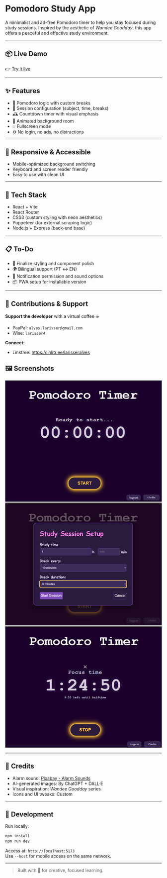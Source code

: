 # Pomodoro Study App

A minimalist and ad-free Pomodoro timer to help you stay focused during study sessions. Inspired by the aesthetic of *Wandee Goodday*, this app offers a peaceful and effective study environment.

---

## 📦 Live Demo

👉 [Try it live](https://companion-study-room-react.vercel.app/)

---

## ✨ Features

- 🧠 Pomodoro logic with custom breaks
- 🎯 Session configuration (subject, time, breaks)
- 🕰️ Countdown timer with visual emphasis
- 🌈 Animated background room
- 💡 Fullscreen mode
- ⚙️ No login, no ads, no distractions

---

## 📱 Responsive & Accessible

- Mobile-optimized background switching
- Keyboard and screen reader friendly
- Easy to use with clean UI

---

## 🚀 Tech Stack

- React + Vite
- React Router
- CSS3 (custom styling with neon aesthetics)
- Puppeteer (for external scraping logic)
- Node.js + Express (back-end base)

---

## 📋 To-Do

- 🎨 Finalize styling and component polish
- 🌍 Bilingual support (PT ↔ EN)
- 🔔 Notification permission and sound options
- 📦 PWA setup for installable version

---

## 🤝 Contributions & Support

**Support the developer** with a virtual coffee ☕  
- PayPal: `alves.larisser@gmail.com`  
- Wise: `larisser4`

**Connect**:  
- Linktree: https://linktr.ee/larisseralves

## 🖼️ Screenshots
<img src="https://github.com/larissealves/companion-study-room-react/blob/master/public/Screenshots/img-01.png" />
<img src="https://github.com/larissealves/companion-study-room-react/blob/master/public/Screenshots/img-02.png" />
<img src="https://github.com/larissealves/companion-study-room-react/blob/master/public/Screenshots/img-03.png" />

---

## 📸 Credits

- Alarm sound: [Pixabay - Alarm Sounds](https://pixabay.com/pt/music/search/alarm/?pagi=3)
- AI-generated images: By ChatGPT + DALL·E
- Visual inspiration: *Wandee Goodday* series
- Icons and UI tweaks: Custom

---

## 🧪 Development

Run locally:

```bash
npm install
npm run dev
```

Access at: `http://localhost:5173`  
Use `--host` for mobile access on the same network.

---

> Built with 💜 for creative, focused learning.

